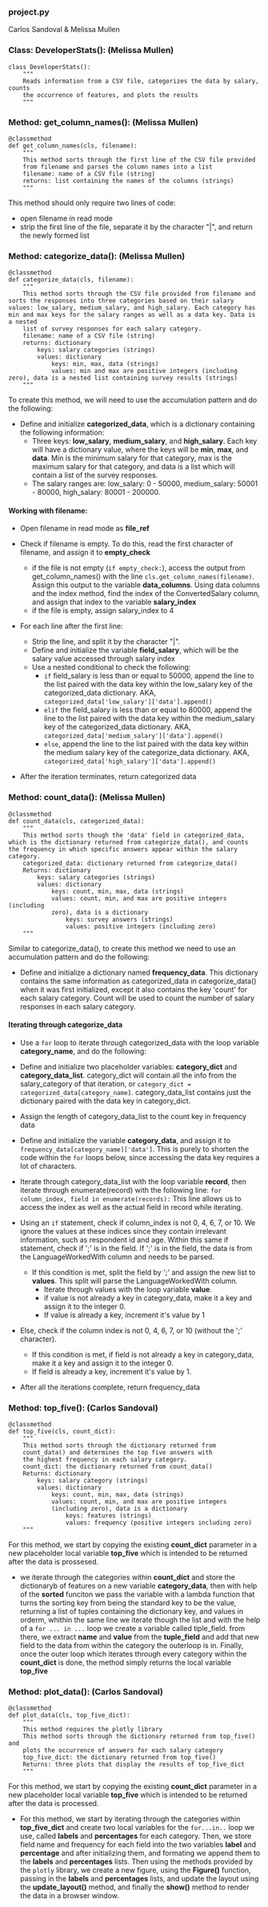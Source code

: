 ### project.py
Carlos Sandoval & Melissa Mullen

### Class: DeveloperStats(): (Melissa Mullen)
```
class DeveloperStats():
    """
    Reads information from a CSV file, categorizes the data by salary, counts
    the occurrence of features, and plots the results
    """
```

### Method: get_column_names(): (Melissa Mullen)
```
@classmethod
def get_column_names(cls, filename):
    """
    This method sorts through the first line of the CSV file provided
    from filename and parses the column names into a list
    filename: name of a CSV file (string)
    returns: list containing the names of the columns (strings)
    """
```
This method should only require two lines of code:
* open filename in read mode
* strip the first line of the file, separate it by the character "|", and return the newly formed list

### Method: categorize_data(): (Melissa Mullen)
```
@classmethod
def categorize_data(cls, filename):
    """
    This method sorts through the CSV file provided from filename and sorts the responses into three categories based on their salary values: low_salary, medium_salary, and high_salary. Each category has min and max keys for the salary ranges as well as a data key. Data is a nested
    list of survey responses for each salary category.
    filename: name of a CSV file (string)
    returns: dictionary
        keys: salary categories (strings)
        values: dictionary
            keys: min, max, data (strings)
            values: min and max are positive integers (including zero), data is a nested list containing survey results (strings)    
    """
```
To create this method, we will need to use the accumulation pattern and do the following:

* Define and initialize **categorized_data**, which is a dictionary containing the following information:
    * Three keys: **low_salary**, **medium_salary**, and **high_salary**. Each key will have a dictionary value, where the keys will be **min**, **max**, and **data**. Min is the minimum salary for that category, max is the maximum salary for that category, and data is a list which will contain a list of the survey responses.
    * The salary ranges are: low_salary: 0 - 50000, medium_salary: 50001 - 80000, high_salary: 80001 - 200000.

#### Working with filename:
* Open filename in read mode as **file_ref**
* Check if filename is empty. To do this, read the first character of filename, and assign it to **empty_check**
    * if the file is not empty (`if empty_check:`), access the output from get_column_names() with the line `cls.get_column_names(filename)`. Assign this output to the variable **data_columns**. Using data columns and the index method, find the index of the ConvertedSalary column, and assign that index to the variable **salary_index**
    * if the file is empty, assign salary_index to 4
* For each line after the first line:

    * Strip the line, and split it by the character "|".
    * Define and initialize the variable **field_salary**, which will be the salary value accessed through salary index
    * Use a nested conditional to check the following:
        * `if` field_salary is less than or equal to 50000, append the line to the list paired with the data key within the low_salary key of the categorized_data dictionary. AKA, `categorized_data['low_salary']['data'].append()`
        * `elif` the field_salary is less than or equal to 80000, append the line to the list paired with the data key within the medium_salary key of the categorized_data dictionary. AKA, `categorized_data['medium_salary']['data'].append()`
        * `else`, append the line to the list paired with the data key within the medium salary key of the categorize_data dictionary. AKA,    
        `categorized_data['high_salary']['data'].append()`
* After the iteration terminates, return categorized data


### Method: count_data(): (Melissa Mullen)
```
@classmethod
def count_data(cls, categorized_data):
    """
    This method sorts though the 'data' field in categorized_data, which is the dictionary returned from categorize_data(), and counts the frequency in which specific answers appear within the salary category.
    categorized_data: dictionary returned from categorize_data()
    Returns: dictionary
        keys: salary categories (strings)
        values: dictionary
            keys: count, min, max, data (strings)
            values: count, min, and max are positive integers (including
            zero), data is a dictionary
                keys: survey answers (strings)
                values: positive integers (including zero)
    """
```
Similar to categorize_data(), to create this method we need to use an accumulation pattern and do the following:

* Define and initialize a dictionary named **frequency_data**. This dictionary contains the same information as categorized_data in categorize_data() when it was first initialized, except it also contains the key 'count' for each salary category. Count will be used to count the number of salary responses in each salary category.

#### Iterating through categorize_data
* Use a `for` loop to iterate through categorized_data with the loop variable **category_name**, and do the following:

* Define and initialize two placeholder variables: **category_dict** and **category_data_list**. category_dict will contain all the info from the salary_category of that iteration, or `category_dict = categorized_data[category_name]`. category_data_list contains just the dictionary paired with the data key in category_dict.
* Assign the length of category_data_list to the count key in frequency data
* Define and initialize the variable **category_data**, and assign it to `frequency_data[category_name]['data']`. This is purely to shorten the code within the `for` loops below, since accessing the data key requires a lot of characters.
* Iterate through category_data_list with the loop variable **record**, then iterate through enumerate(record) with the following line: `for column_index, field in enumerate(records):` This line allows us to access the index as well as the actual field in record while iterating.
* Using an `if` statement, check if column_index is not 0, 4, 6, 7, or 10. We ignore the values at these indices since they contain irrelevant information, such as respondent id and age. Within this same if statement, check if ';' is in the field. If ';' is in the field, the data is from the LanguageWorkedWith column and needs to be parsed.
    * If this condition is met, split the field by ';' and assign the new list to **values**. This split will parse the LanguageWorkedWith column.
        * Iterate through values with the loop variable **value**.
        * if value is not already a key in category_data, make it a key and assign it to the integer 0.
        * If value is already a key, increment it's value by 1
* Else, check if the column index is not 0, 4, 6, 7, or 10 (without the ';' character).
    * If this condition is met, if field is not already a key in category_data, make it a key and assign it to the integer 0.
    * If field is already a key, increment it's value by 1.

* After all the iterations complete, return frequency_data

### Method: top_five(): (Carlos Sandoval)
```
@classmethod
def top_five(cls, count_dict):
    """
    This method sorts through the dictionary returned from
    count_data() and determines the top five answers with
    the highest frequency in each salary category.
    count_dict: the dictionary returned from count_data()
    Returns: dictionary
        keys: salary category (strings)
        values: dictionary
            keys: count, min, max, data (strings)
            values: count, min, and max are positive integers
            (including zero), data is a dictionary
                keys: features (strings)
                values: frequency (positive integers including zero)
    """
```
For this method, we start by copying the existing **count_dict** parameter in a new placeholder
local variable **top_five** which is intended to be returned after the data is prossesed.

* we iterate through the categories within **count_dict** and store the dictionaryb of features
on a new variable **category_data**, then with help of the **sorted** funciton we pass the
variable with a lambda function that turns the sorting key from being the standard key to be the
value, returning a list of tuples containing the dictionary key, and values in orderm, whithin the
same line we iterate though the list and with the help of a `for ... in ...` loop we create a
variable called tiple_field. from there, we extract **name** and **value** from the **tuple_field**
and add that new field to the data from within the category the outerloop is in. Finally, once the
outer loop which iterates through every category within the **count_dict** is done, the method simply
returns the local variable **top_five**


### Method: plot_data(): (Carlos Sandoval)
```
@classmethod
def plot_data(cls, top_five_dict):
    """
    This method requires the plotly library
    This method sorts through the dictionary returned from top_five() and
    plots the occurrence of answers for each salary category
    top_five_dict: the dictionary returned from top_five()
    Returns: three plots that display the results of top_five_dict
    """
```
For this method, we start by copying the existing **count_dict** parameter in a new placeholder
local variable **top_five** which is intended to be returned after the data is processed.

* For this method, we start by iterating through the categories within **top_five_dict** and
create two local variables for the `for...in..` loop we use, called **labels** and **percentages**
for each category. Then, we store field name and frequency for each field into the two variables **label** and **percentage** and after initializing them, and formating we append them to the **labels** and **percentages**
lists. Then using the methods provided by the `plotly` library, we create a new figure, using the **Figure()**
function, passing in the **labels** and **percentages**  lists, and update the layout using the **update_layout()**
method, and finally the **show()** method to render the data in a browser window.
